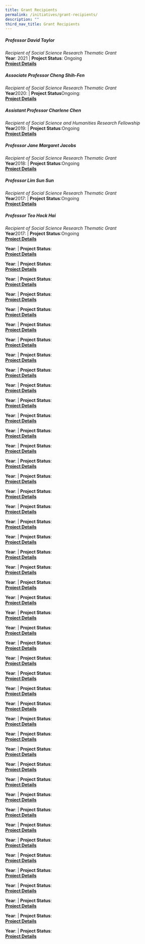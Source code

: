 ```yaml
---
title: Grant Recipients
permalink: /initiatives/grant-recipients/
description: ""
third_nav_title: Grant Recipients
---
```

##### **Professor David Taylor**
_Recipient of Social Science Research Thematic Grant_<br>
**Year**: 2021  |  **Project Status**: Ongoing<br>
**[Project Details](https://staging.d2ih14cxifahz0.amplifyapp.com/initiatives/grant-recipients/52/)**

##### **Associate Professor Cheng Shih-Fen**
_Recipient of Social Science Research Thematic Grant_<br>
**Year**2020:   |  **Project Status**Ongoing: <br>
**[Project Details](https://staging.d2ih14cxifahz0.amplifyapp.com/initiatives/grant-recipients/51/)**

##### **Assistant Professor Charlene Chen**
_Recipient of Social Science and Humanities Research Fellowship_<br>
**Year**2019:   |  **Project Status**:Ongoing <br>
**[Project Details](https://staging.d2ih14cxifahz0.amplifyapp.com/initiatives/grant-recipients/50/)**

##### **Professor Jane Margaret Jacobs**
_Recipient of Social Science Research Thematic Grant_<br>
**Year**2018:   |  **Project Status**:Ongoing <br>
**[Project Details](https://staging.d2ih14cxifahz0.amplifyapp.com/initiatives/grant-recipients/49/)**

##### **Professor Lim Sun Sun**
_Recipient of Social Science Research Thematic Grant_<br>
**Year**2017:   |  **Project Status**:Ongoing <br>
**[Project Details](https://staging.d2ih14cxifahz0.amplifyapp.com/initiatives/grant-recipients/48/)**

##### **Professor Teo Hock Hai**
_Recipient of Social Science Research Thematic Grant_<br>
**Year**2017:   |  **Project Status**:Ongoing <br>
**[Project Details](https://staging.d2ih14cxifahz0.amplifyapp.com/initiatives/grant-recipients/47/)**

**Year**:   |  **Project Status**: <br>
**[Project Details](https://staging.d2ih14cxifahz0.amplifyapp.com/initiatives/grant-recipients/46/)**

**Year**:   |  **Project Status**: <br>
**[Project Details](https://staging.d2ih14cxifahz0.amplifyapp.com/initiatives/grant-recipients/45/)**

**Year**:   |  **Project Status**: <br>
**[Project Details](https://staging.d2ih14cxifahz0.amplifyapp.com/initiatives/grant-recipients/44/)**

**Year**:   |  **Project Status**: <br>
**[Project Details](https://staging.d2ih14cxifahz0.amplifyapp.com/initiatives/grant-recipients/43/)**

**Year**:   |  **Project Status**: <br>
**[Project Details](https://staging.d2ih14cxifahz0.amplifyapp.com/initiatives/grant-recipients/42/)**

**Year**:   |  **Project Status**: <br>
**[Project Details](https://staging.d2ih14cxifahz0.amplifyapp.com/initiatives/grant-recipients/41/)**

**Year**:   |  **Project Status**: <br>
**[Project Details](https://staging.d2ih14cxifahz0.amplifyapp.com/initiatives/grant-recipients/40/)**

**Year**:   |  **Project Status**: <br>
**[Project Details](https://staging.d2ih14cxifahz0.amplifyapp.com/initiatives/grant-recipients/39/)**

**Year**:   |  **Project Status**: <br>
**[Project Details](https://staging.d2ih14cxifahz0.amplifyapp.com/initiatives/grant-recipients/38/)**

**Year**:   |  **Project Status**: <br>
**[Project Details](https://staging.d2ih14cxifahz0.amplifyapp.com/initiatives/grant-recipients/37/)**

**Year**:   |  **Project Status**: <br>
**[Project Details](https://staging.d2ih14cxifahz0.amplifyapp.com/initiatives/grant-recipients/36/)**

**Year**:   |  **Project Status**: <br>
**[Project Details](https://staging.d2ih14cxifahz0.amplifyapp.com/initiatives/grant-recipients/35/)**

**Year**:   |  **Project Status**: <br>
**[Project Details](https://staging.d2ih14cxifahz0.amplifyapp.com/initiatives/grant-recipients/34/)**

**Year**:   |  **Project Status**: <br>
**[Project Details](https://staging.d2ih14cxifahz0.amplifyapp.com/initiatives/grant-recipients/33/)**

**Year**:   |  **Project Status**: <br>
**[Project Details](https://staging.d2ih14cxifahz0.amplifyapp.com/initiatives/grant-recipients/32/)**

**Year**:   |  **Project Status**: <br>
**[Project Details](https://staging.d2ih14cxifahz0.amplifyapp.com/initiatives/grant-recipients/31/)**

**Year**:   |  **Project Status**: <br>
**[Project Details](https://staging.d2ih14cxifahz0.amplifyapp.com/initiatives/grant-recipients/30/)**

**Year**:   |  **Project Status**: <br>
**[Project Details](https://staging.d2ih14cxifahz0.amplifyapp.com/initiatives/grant-recipients/29/)**

**Year**:   |  **Project Status**: <br>
**[Project Details](https://staging.d2ih14cxifahz0.amplifyapp.com/initiatives/grant-recipients/28/)**

**Year**:   |  **Project Status**: <br>
**[Project Details](https://staging.d2ih14cxifahz0.amplifyapp.com/initiatives/grant-recipients/27/)**

**Year**:   |  **Project Status**: <br>
**[Project Details](https://staging.d2ih14cxifahz0.amplifyapp.com/initiatives/grant-recipients/26/)**

**Year**:   |  **Project Status**: <br>
**[Project Details](https://staging.d2ih14cxifahz0.amplifyapp.com/initiatives/grant-recipients/25/)**

**Year**:   |  **Project Status**: <br>
**[Project Details](https://staging.d2ih14cxifahz0.amplifyapp.com/initiatives/grant-recipients/24/)**

**Year**:   |  **Project Status**: <br>
**[Project Details](https://staging.d2ih14cxifahz0.amplifyapp.com/initiatives/grant-recipients/23/)**

**Year**:   |  **Project Status**: <br>
**[Project Details](https://staging.d2ih14cxifahz0.amplifyapp.com/initiatives/grant-recipients/22/)**

**Year**:   |  **Project Status**: <br>
**[Project Details](https://staging.d2ih14cxifahz0.amplifyapp.com/initiatives/grant-recipients/21/)**

**Year**:   |  **Project Status**: <br>
**[Project Details](https://staging.d2ih14cxifahz0.amplifyapp.com/initiatives/grant-recipients/20/)**

**Year**:   |  **Project Status**: <br>
**[Project Details](https://staging.d2ih14cxifahz0.amplifyapp.com/initiatives/grant-recipients/19/)**

**Year**:   |  **Project Status**: <br>
**[Project Details](https://staging.d2ih14cxifahz0.amplifyapp.com/initiatives/grant-recipients/18/)**

**Year**:   |  **Project Status**: <br>
**[Project Details](https://staging.d2ih14cxifahz0.amplifyapp.com/initiatives/grant-recipients/17/)**

**Year**:   |  **Project Status**: <br>
**[Project Details](https://staging.d2ih14cxifahz0.amplifyapp.com/initiatives/grant-recipients/16/)**

**Year**:   |  **Project Status**: <br>
**[Project Details](https://staging.d2ih14cxifahz0.amplifyapp.com/initiatives/grant-recipients/15/)**

**Year**:   |  **Project Status**: <br>
**[Project Details](https://staging.d2ih14cxifahz0.amplifyapp.com/initiatives/grant-recipients/14/)**

**Year**:   |  **Project Status**: <br>
**[Project Details](https://staging.d2ih14cxifahz0.amplifyapp.com/initiatives/grant-recipients/13/)**

**Year**:   |  **Project Status**: <br>
**[Project Details](https://staging.d2ih14cxifahz0.amplifyapp.com/initiatives/grant-recipients/12/)**

**Year**:   |  **Project Status**: <br>
**[Project Details](https://staging.d2ih14cxifahz0.amplifyapp.com/initiatives/grant-recipients/11/)**

**Year**:   |  **Project Status**: <br>
**[Project Details](https://staging.d2ih14cxifahz0.amplifyapp.com/initiatives/grant-recipients/10/)**

**Year**:   |  **Project Status**: <br>
**[Project Details](https://staging.d2ih14cxifahz0.amplifyapp.com/initiatives/grant-recipients/9/)**

**Year**:   |  **Project Status**: <br>
**[Project Details](https://staging.d2ih14cxifahz0.amplifyapp.com/initiatives/grant-recipients/8/)**

**Year**:   |  **Project Status**: <br>
**[Project Details](https://staging.d2ih14cxifahz0.amplifyapp.com/initiatives/grant-recipients/7/)**

**Year**:   |  **Project Status**: <br>
**[Project Details](https://staging.d2ih14cxifahz0.amplifyapp.com/initiatives/grant-recipients/6/)**

**Year**:   |  **Project Status**: <br>
**[Project Details](https://staging.d2ih14cxifahz0.amplifyapp.com/initiatives/grant-recipients/5/)**

**Year**:   |  **Project Status**: <br>
**[Project Details](https://staging.d2ih14cxifahz0.amplifyapp.com/initiatives/grant-recipients/4/)**

**Year**:   |  **Project Status**: <br>
**[Project Details](https://staging.d2ih14cxifahz0.amplifyapp.com/initiatives/grant-recipients/3/)**

**Year**:   |  **Project Status**: <br>
**[Project Details](https://staging.d2ih14cxifahz0.amplifyapp.com/initiatives/grant-recipients/2/)**

**Year**:   |  **Project Status**: <br>
**[Project Details](https://staging.d2ih14cxifahz0.amplifyapp.com/initiatives/grant-recipients/1/)**